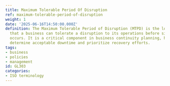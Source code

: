 ```yaml
---
title: Maximum Tolerable Period Of Disruption
ref: maximum-tolerable-period-of-disruption
weight: 1
date: '2025-06-16T14:50:00.000Z'
definition: The Maximum Tolerable Period of Disruption (MTPD) is the longest time
  that a business can tolerate a disruption to its operations before significant harm
  occurs. It is a critical component in business continuity planning, helping organizations
  determine acceptable downtime and prioritize recovery efforts.
tags:
- business
- policies
- management
id: GL303
categories:
- ISO terminology
---
```


